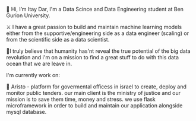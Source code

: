 👋 Hi, I’m Itay Dar, I'm a Data Scince and Data Engineering student at Ben Gurion University.

⚔ I have a great passion to build and maintain machine learning models either from the supportive/engineering side as a data engineer
  (scaling) or from the scientific side as a data scientist.

🐳I truly believe that humanity has'nt reveal the true potential of the big data revolution and i'm on a mission to find a great stuff to do with this data ocean that we are leave in.

I'm currently work on:

  🦄 Aristo - platform for govermental officess in israel to create, deploy and monitor public tenders. 
      our main client is the ministry of justice and our mission is to save them time, money and stress.
      we use flask microframework in order to build and maintain our application alongside mysql database.

<!---
ItayDar28/ItayDar28 is a ✨ special ✨ repository because its `README.md` (this file) appears on your GitHub profile.
You can click the Preview link to take a look at your changes.
--->
